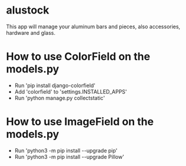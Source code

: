 # alustock
This app will manage your aluminum bars and pieces, also accessories, hardware and glass.

# How to use ColorField on the models.py
* Run 'pip install django-colorfield'
* Add 'colorfield' to 'settings.INSTALLED_APPS'
* Run 'python manage.py collectstatic'

# How to use ImageField on the models.py
* Run 'python3 -m pip install --upgrade pip'
* Run 'python3 -m pip install --upgrade Pillow'